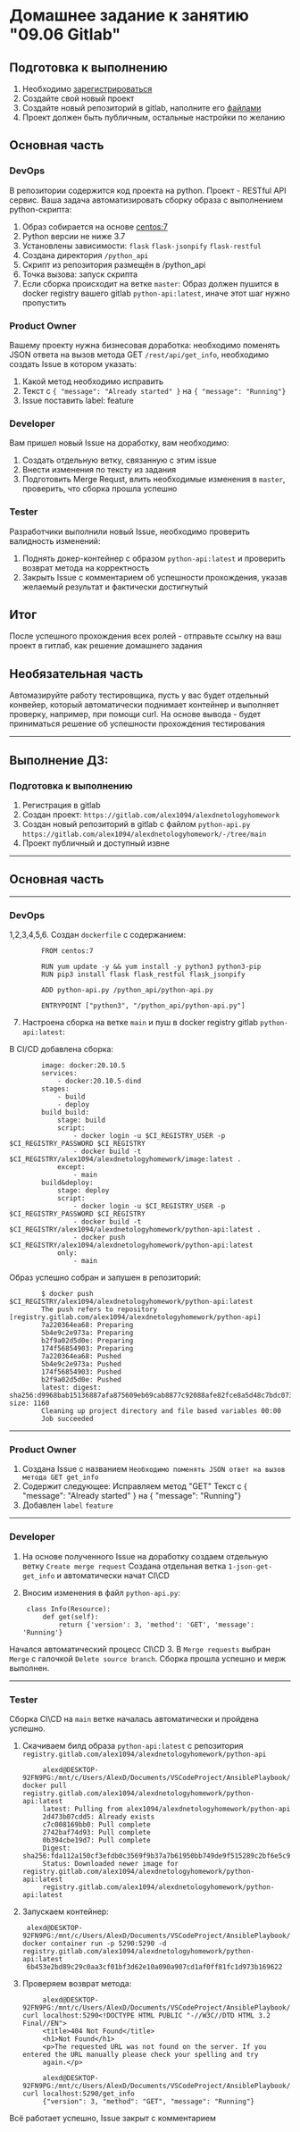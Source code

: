 # Домашнее задание к занятию "09.06 Gitlab"

## Подготовка к выполнению

1. Необходимо [зарегистрироваться](https://about.gitlab.com/free-trial/)
2. Создайте свой новый проект
3. Создайте новый репозиторий в gitlab, наполните его [файлами](./repository)
4. Проект должен быть публичным, остальные настройки по желанию

## Основная часть

### DevOps

В репозитории содержится код проекта на python. Проект - RESTful API сервис. Ваша задача автоматизировать сборку образа с выполнением python-скрипта:
1. Образ собирается на основе [centos:7](https://hub.docker.com/_/centos?tab=tags&page=1&ordering=last_updated)
2. Python версии не ниже 3.7
3. Установлены зависимости: `flask` `flask-jsonpify` `flask-restful`
4. Создана директория `/python_api`
5. Скрипт из репозитория размещён в /python_api
6. Точка вызова: запуск скрипта
7. Если сборка происходит на ветке `master`: Образ должен пушится в docker registry вашего gitlab `python-api:latest`, иначе этот шаг нужно пропустить

### Product Owner

Вашему проекту нужна бизнесовая доработка: необходимо поменять JSON ответа на вызов метода GET `/rest/api/get_info`, необходимо создать Issue в котором указать:
1. Какой метод необходимо исправить
2. Текст с `{ "message": "Already started" }` на `{ "message": "Running"}`
3. Issue поставить label: feature

### Developer

Вам пришел новый Issue на доработку, вам необходимо:
1. Создать отдельную ветку, связанную с этим issue
2. Внести изменения по тексту из задания
3. Подготовить Merge Requst, влить необходимые изменения в `master`, проверить, что сборка прошла успешно


### Tester

Разработчики выполнили новый Issue, необходимо проверить валидность изменений:
1. Поднять докер-контейнер с образом `python-api:latest` и проверить возврат метода на корректность
2. Закрыть Issue с комментарием об успешности прохождения, указав желаемый результат и фактически достигнутый

## Итог

После успешного прохождения всех ролей - отправьте ссылку на ваш проект в гитлаб, как решение домашнего задания

## Необязательная часть

Автомазируйте работу тестировщика, пусть у вас будет отдельный конвейер, который автоматически поднимает контейнер и выполняет проверку, например, при помощи curl. На основе вывода - будет приниматься решение об успешности прохождения тестирования
___
## Выполнение ДЗ:

### Подготовка к выполнению

1. Регистрация в gitlab
2. Создан проект: `https://gitlab.com/alex1094/alexdnetologyhomework`
3. Создан новый репозиторий в gitlab с файлом `python-api.py` `https://gitlab.com/alex1094/alexdnetologyhomework/-/tree/main`
4. Проект публичный и доступный извне
___
## Основная часть
___
### DevOps

1,2,3,4,5,6. Создан `dockerfile` с содержанием:

            FROM centos:7

            RUN yum update -y && yum install -y python3 python3-pip
            RUN pip3 install flask flask_restful flask_jsonpify

            ADD python-api.py /python_api/python-api.py

            ENTRYPOINT ["python3", "/python_api/python-api.py"]

7. Настроена сборка на ветке `main` и пуш в docker registry gitlab `python-api:latest`:

В CI/CD добавлена сборка:

            image: docker:20.10.5
            services:
                - docker:20.10.5-dind
            stages: 
                - build
                - deploy
            build_build:
                stage: build
                script:
                    - docker login -u $CI_REGISTRY_USER -p $CI_REGISTRY_PASSWORD $CI_REGISTRY
                    - docker build -t $CI_REGISTRY/alex1094/alexdnetologyhomework/image:latest .
                except:
                    - main
            build&deploy:
                stage: deploy
                script:
                    - docker login -u $CI_REGISTRY_USER -p $CI_REGISTRY_PASSWORD $CI_REGISTRY
                    - docker build -t $CI_REGISTRY/alex1094/alexdnetologyhomework/python-api:latest .
                    - docker push $CI_REGISTRY/alex1094/alexdnetologyhomework/python-api:latest
                only:
                    - main

Образ успешно собран и запушен в репозиторий:

            $ docker push $CI_REGISTRY/alex1094/alexdnetologyhomework/python-api:latest
            The push refers to repository [registry.gitlab.com/alex1094/alexdnetologyhomework/python-api]
            7a220364ea68: Preparing
            5b4e9c2e973a: Preparing
            b2f9a02d5d0e: Preparing
            174f56854903: Preparing
            7a220364ea68: Pushed
            5b4e9c2e973a: Pushed
            174f56854903: Pushed
            b2f9a02d5d0e: Pushed
            latest: digest: sha256:d9968bab15136887afa875609eb69cab8877c92088afe82fce8a5d48c7bdc073 size: 1160
            Cleaning up project directory and file based variables 00:00
            Job succeeded
___
### Product Owner

1. Создана Issue с названием `Необходимо поменять JSON ответ на вызов метода GET get_info`
2. Содержит следующее:
        Исправляем метод "GET"
        Текст с { "message": "Already started" } на { "message": "Running"}
3. Добавлен `label` `feature`

___
### Developer

1. На основе полученного Issue на доработку создаем отдельную ветку `Create merge request`
Создана отдельная ветка  `1-json-get-get_info` и автоматически начат CI\CD
2. Вносим изменения в файл `python-api.py`:

        class Info(Resource):
            def get(self):
                return {'version': 3, 'method': 'GET', 'message': 'Running'}
Начался автоматический процесс CI\CD
3. В `Merge requests` выбран `Merge` с галочкой `Delete source branch`. Сборка прошла успешно и мерж выполнен.

___
### Tester

Сборка CI\CD на `main` ветке началась автоматически и пройдена успешно.

1. Скачиваем билд образа `python-api:latest` с репозитория `registry.gitlab.com/alex1094/alexdnetologyhomework/python-api `

            alexd@DESKTOP-92FN9PG:/mnt/c/Users/AlexD/Documents/VSCodeProject/AnsiblePlaybook/AnsiblePlaybook$ docker pull registry.gitlab.com/alex1094/alexdnetologyhomework/python-api:latest
            latest: Pulling from alex1094/alexdnetologyhomework/python-api
            2d473b07cdd5: Already exists
            c7c008169bb0: Pull complete
            2742baf74d93: Pull complete
            0b394cbe19d7: Pull complete
            Digest: sha256:fda112a150cf3efdb0c3569f9b37a7b61950bb749de9f515289c2bf6e5c94641
            Status: Downloaded newer image for registry.gitlab.com/alex1094/alexdnetologyhomework/python-api:latest
            registry.gitlab.com/alex1094/alexdnetologyhomework/python-api:latest

2. Запускаем контейнер:

        alexd@DESKTOP-92FN9PG:/mnt/c/Users/AlexD/Documents/VSCodeProject/AnsiblePlaybook/AnsiblePlaybook$ docker container run -p 5290:5290 -d registry.gitlab.com/alex1094/alexdnetologyhomework/python-api:latest
        6b453e2bd89c29c0aa3cf01bf3d62e10a090a907cd1af0ff81fc1d973b169622

3. Проверяем возврат метода:

            alexd@DESKTOP-92FN9PG:/mnt/c/Users/AlexD/Documents/VSCodeProject/AnsiblePlaybook/AnsiblePlaybook$ curl localhost:5290<!DOCTYPE HTML PUBLIC "-//W3C//DTD HTML 3.2 Final//EN">
            <title>404 Not Found</title>
            <h1>Not Found</h1>
            <p>The requested URL was not found on the server. If you entered the URL manually please check your spelling and try 
            again.</p>

            alexd@DESKTOP-92FN9PG:/mnt/c/Users/AlexD/Documents/VSCodeProject/AnsiblePlaybook/AnsiblePlaybook$ curl localhost:5290/get_info
            {"version": 3, "method": "GET", "message": "Running"}

Всё работает успешно, Issue закрыт с комментарием